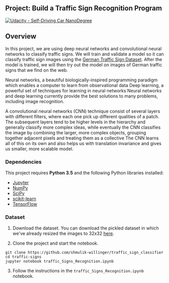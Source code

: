 ## Project: Build a Traffic Sign Recognition Program
[![Udacity - Self-Driving Car NanoDegree](https://s3.amazonaws.com/udacity-sdc/github/shield-carnd.svg)](http://www.udacity.com/drive)

Overview
---
In this project, we are using deep neural networks and convolutional neural networks to classify traffic signs. We will train and validate a model so it can classify traffic sign images using the [German Traffic Sign Dataset](http://benchmark.ini.rub.de/?section=gtsrb&subsection=dataset). After the model is trained, we will then try out the model on images of German traffic signs that we find on the web.

Neural networks, a beautiful biologically-inspired programming paradigm which enables a computer to learn from observational data
Deep learning, a powerful set of techniques for learning in neural networks
Neural networks and deep learning currently provide the best solutions to many problems, including image recognition.

A convolutional neural networks (CNN) technique consist of several layers with different filters, where each one pick up different qualities of a patch. The subsequent layers tend to be higher levels in the hierarchy and generally classify more complex ideas, while eventually the CNN classifies the image by combining the larger, more complex objects, grouping together adjacent pixels and treating them as a collective
The CNN learns all of this on its own and also helps us with translation invariance and gives us smaller, more scalable model.


### Dependencies

This project requires **Python 3.5** and the following Python libraries installed:

- [Jupyter](http://jupyter.org/)
- [NumPy](http://www.numpy.org/)
- [SciPy](https://www.scipy.org/)
- [scikit-learn](http://scikit-learn.org/)
- [TensorFlow](http://tensorflow.org)


### Dataset

1. Download the dataset. You can download the pickled dataset in which we've already resized the images to 32x32 [here](https://d17h27t6h515a5.cloudfront.net/topher/2016/October/580d53ce_traffic-sign-data/traffic-sign-data.zip).

2. Clone the project and start the notebook.
```
git clone https://github.com/shmulik-willinger/traffic_sign_classifier
cd traffic-signs
jupyter notebook traffic_Signs_Recognition.ipynb
```
3. Follow the instructions in the `traffic_Signs_Recognition.ipynb` notebook.
